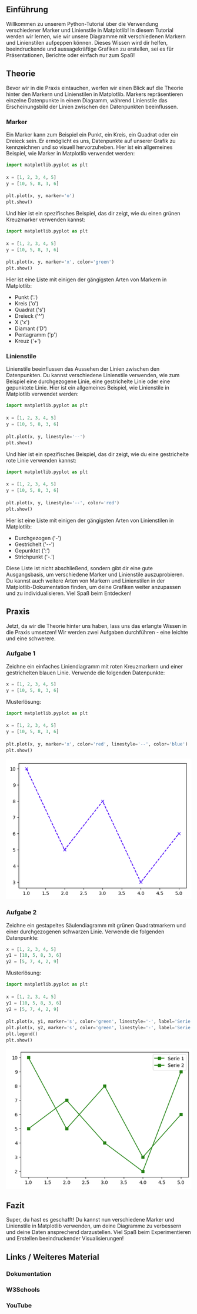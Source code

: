 ## Einführung
Willkommen zu unserem Python-Tutorial über die Verwendung verschiedener Marker und Linienstile in Matplotlib! In diesem Tutorial werden wir lernen, wie wir unsere Diagramme mit verschiedenen Markern und Linienstilen aufpeppen können. Dieses Wissen wird dir helfen, beeindruckende und aussagekräftige Grafiken zu erstellen, sei es für Präsentationen, Berichte oder einfach nur zum Spaß!

## Theorie
Bevor wir in die Praxis eintauchen, werfen wir einen Blick auf die Theorie hinter den Markern und Linienstilen in Matplotlib. Markers repräsentieren einzelne Datenpunkte in einem Diagramm, während Linienstile das Erscheinungsbild der Linien zwischen den Datenpunkten beeinflussen.

### Marker
Ein Marker kann zum Beispiel ein Punkt, ein Kreis, ein Quadrat oder ein Dreieck sein. Er ermöglicht es uns, Datenpunkte auf unserer Grafik zu kennzeichnen und so visuell hervorzuheben. Hier ist ein allgemeines Beispiel, wie Marker in Matplotlib verwendet werden:

```python
import matplotlib.pyplot as plt

x = [1, 2, 3, 4, 5]
y = [10, 5, 8, 3, 6]

plt.plot(x, y, marker='o')
plt.show()
```

Und hier ist ein spezifisches Beispiel, das dir zeigt, wie du einen grünen Kreuzmarker verwenden kannst:

```python
import matplotlib.pyplot as plt

x = [1, 2, 3, 4, 5]
y = [10, 5, 8, 3, 6]

plt.plot(x, y, marker='x', color='green')
plt.show()
```

Hier ist eine Liste mit einigen der gängigsten Arten von Markern in Matplotlib:

- Punkt ('.')
- Kreis ('o')
- Quadrat ('s')
- Dreieck ('^')
- X ('x')
- Diamant ('D')
- Pentagramm ('p')
- Kreuz ('+')

### Linienstile
Linienstile beeinflussen das Aussehen der Linien zwischen den Datenpunkten. Du kannst verschiedene Linienstile verwenden, wie zum Beispiel eine durchgezogene Linie, eine gestrichelte Linie oder eine gepunktete Linie. Hier ist ein allgemeines Beispiel, wie Linienstile in Matplotlib verwendet werden:

```python
import matplotlib.pyplot as plt

x = [1, 2, 3, 4, 5]
y = [10, 5, 8, 3, 6]

plt.plot(x, y, linestyle='--')
plt.show()
```

Und hier ist ein spezifisches Beispiel, das dir zeigt, wie du eine gestrichelte rote Linie verwenden kannst:

```python
import matplotlib.pyplot as plt

x = [1, 2, 3, 4, 5]
y = [10, 5, 8, 3, 6]

plt.plot(x, y, linestyle='--', color='red')
plt.show()
```

Hier ist eine Liste mit einigen der gängigsten Arten von Linienstilen in Matplotlib:

- Durchgezogen ('-')
- Gestrichelt ('--')
- Gepunktet (':')
- Strichpunkt ('-.')

Diese Liste ist nicht abschließend, sondern gibt dir eine gute Ausgangsbasis, um verschiedene Marker und Linienstile auszuprobieren. Du kannst auch weitere Arten von Markern und Linienstilen in der Matplotlib-Dokumentation finden, um deine Grafiken weiter anzupassen und zu individualisieren. Viel Spaß beim Entdecken!

## Praxis
Jetzt, da wir die Theorie hinter uns haben, lass uns das erlangte Wissen in die Praxis umsetzen! Wir werden zwei Aufgaben durchführen - eine leichte und eine schwerere.

### Aufgabe 1
Zeichne ein einfaches Liniendiagramm mit roten Kreuzmarkern und einer gestrichelten blauen Linie. Verwende die folgenden Datenpunkte:
```python
x = [1, 2, 3, 4, 5]
y = [10, 5, 8, 3, 6]
```

Musterlösung:

```python
import matplotlib.pyplot as plt

x = [1, 2, 3, 4, 5]
y = [10, 5, 8, 3, 6]

plt.plot(x, y, marker='x', color='red', linestyle='--', color='blue')
plt.show()
```

![](https://github.com/janehlenb/Projektarbeit-ChatGPT-Python/blob/main/Images/Darstellung/Grundlagen_des_Plottings/Verwendung_verschiedener_Marker_und_Linienstile/ms_aufgabe1.png)

### Aufgabe 2
Zeichne ein gestapeltes Säulendiagramm mit grünen Quadratmarkern und einer durchgezogenen schwarzen Linie. Verwende die folgenden Datenpunkte:

```python
x = [1, 2, 3, 4, 5]
y1 = [10, 5, 8, 3, 6]
y2 = [5, 7, 4, 2, 9]
```

Musterlösung:

```python
import matplotlib.pyplot as plt

x = [1, 2, 3, 4, 5]
y1 = [10, 5, 8, 3, 6]
y2 = [5, 7, 4, 2, 9]

plt.plot(x, y1, marker='s', color='green', linestyle='-', label='Serie 1')
plt.plot(x, y2, marker='s', color='green', linestyle='-', label='Serie 2')
plt.legend()
plt.show()
```

![](https://github.com/janehlenb/Projektarbeit-ChatGPT-Python/blob/main/Images/Darstellung/Grundlagen_des_Plottings/Verwendung_verschiedener_Marker_und_Linienstile/ms_aufgabe2.png)

## Fazit
Super, du hast es geschafft! Du kannst nun verschiedene Marker und Linienstile in Matplotlib verwenden, um deine Diagramme zu verbessern und deine Daten ansprechend darzustellen. Viel Spaß beim Experimentieren und Erstellen beeindruckender Visualisierungen!

## Links / Weiteres Material
### Dokumentation
### W3Schools
### YouTube